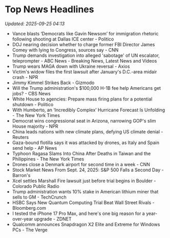 # Top News Headlines

_Updated: 2025-09-25 04:13_

- Vance blasts ‘Democrats like Gavin Newsom’ for immigration rhetoric following shooting at Dallas ICE center - Politico
- DOJ nearing decision whether to charge former FBI Director James Comey with lying to Congress, sources say - CNN
- Trump demands investigation into alleged 'sabotage' of UN escalator, teleprompter - ABC News - Breaking News, Latest News and Videos
- Trump wears MAGA down with Ukraine reversal - Axios
- Victim's widow files the first lawsuit after January's D.C.-area midair crash - NPR
- Jimmy Kimmel Strikes Back - Gizmodo
- Will the Trump administration's $100,000 H-1B fee help Americans get jobs? - CBS News
- White House to agencies: Prepare mass firing plans for a potential shutdown - Politico
- With Humberto, an ‘Incredibly Complex’ Hurricane Forecast Is Unfolding - The New York Times
- Democrat wins congressional seat in Arizona, narrowing GOP's slim House majority - NPR
- China leads nations with new climate plans, defying US climate denial - Reuters
- Gaza-bound flotilla says it was attacked by drones, as Italy and Spain send help - AP News
- Typhoon Ragasa Slams Into China After Deaths in Taiwan and the Philippines - The New York Times
- Drones close a Denmark airport for second time in a week - CNN
- Stock Market News From Sept. 24, 2025: S&P 500 Falls a Second Day - Barron's
- Xcel settles Marshall Fire lawsuit just before trial begins in Boulder - Colorado Public Radio
- Trump administration wants 10% stake in American lithium miner that sells to GM - TechCrunch
- HSBC Says New Quantum Computing Trial Beat Wall Street Rivals - Bloomberg.com
- I tested the iPhone 17 Pro Max, and here's one big reason for a year-over-year upgrade - ZDNET
- Qualcomm announces Snapdragon X2 Elite and Extreme for Windows PCs - The Verge